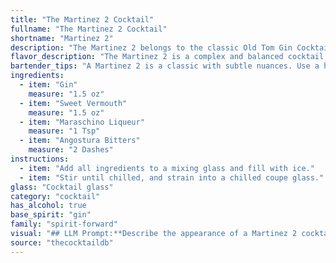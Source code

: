 ```yaml
---
title: "The Martinez 2 Cocktail"
fullname: "The Martinez 2 Cocktail"
shortname: "Martinez 2"
description: "The Martinez 2 belongs to the classic Old Tom Gin Cocktail family, sharing roots with the Martini.  It's a historical predecessor, emerging in the late 19th century at the Martinez Hotel in San Francisco, and is believed to have inspired the Martini's evolution. "
flavor_description: "The Martinez 2 is a complex and balanced cocktail. The gin provides a juniper-forward backbone, while the sweet vermouth adds notes of red fruit and spice. The maraschino liqueur contributes a cherry-like sweetness, balanced by the subtle bitterness of the Angostura bitters. This combination creates a sophisticated and elegant drink with a lingering finish. "
bartender_tips: "A Martinez 2 is a classic with subtle nuances. Use a high-quality gin for a bright base.  Chill your ingredients, especially the vermouth, to preserve its aromatic profile.  A dash of Angostura bitters enhances the complexity.  When stirring, use a gentle hand to avoid over-dilution.  Garnish with a Luxardo cherry, allowing its sweetness to complement the drink.  "
ingredients:
  - item: "Gin"
    measure: "1.5 oz"
  - item: "Sweet Vermouth"
    measure: "1.5 oz"
  - item: "Maraschino Liqueur"
    measure: "1 Tsp"
  - item: "Angostura Bitters"
    measure: "2 Dashes"
instructions:
  - item: "Add all ingredients to a mixing glass and fill with ice."
  - item: "Stir until chilled, and strain into a chilled coupe glass."
glass: "Cocktail glass"
category: "cocktail"
has_alcohol: true
base_spirit: "gin"
family: "spirit-forward"
visual: "## LLM Prompt:**Describe the appearance of a Martinez 2 cocktail, considering its ingredients:*** **Gin:** Clear, colorless spirit.* **Sweet Vermouth:** Amber-colored, slightly viscous.* **Maraschino Liqueur:** Transparent, light cherry red.* **Angostura Bitters:** Dark brown, slightly viscous.**Consider the following aspects:*** **Color:** What is the overall color of the cocktail? Is it clear, amber, or reddish?* **Clarity:** Is the cocktail clear or slightly cloudy?* **Texture:** Is the cocktail oily, syrupy, or watery?* **Garnish:** Describe the garnish (if any) and how it interacts with the cocktail visually.**Example:**The Martinez 2 is a cocktail that displays a beautiful, rich amber hue.  Its clarity is slightly hazy due to the Maraschino Liqueur, creating a subtle depth to its appearance. The texture is smooth and slightly syrupy, with a thin layer of oily richness on top. A single cherry, perched on the rim of the glass, adds a vibrant crimson contrast to the warm amber of the cocktail. "
source: "thecocktaildb"
---
```


